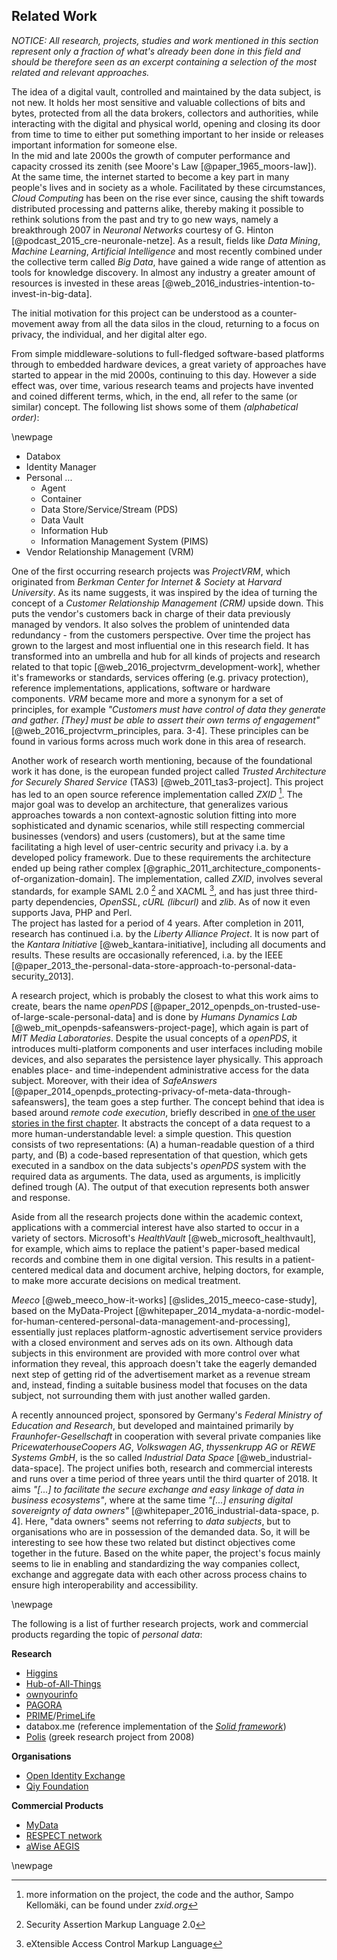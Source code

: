 ## Related Work



*NOTICE: All research, projects, studies and work mentioned in this section represent only a 
fraction of what's already been done in this field and should be therefore seen as an excerpt 
containing a selection of the most related and relevant approaches.* 



The idea of a digital vault, controlled and maintained by the data subject, is not new. It holds her 
most sensitive and valuable collections of bits and bytes, protected from all the data brokers, 
collectors and authorities, while interacting with the digital and physical world, opening and 
closing its door from time to time to either put something important to her inside or releases 
important information for someone else.  
In the mid and late 2000s the growth of computer performance and capacity crossed its zenith (see 
Moore's Law [@paper_1965_moors-law]). At the same time, the internet started to become a key part in 
many people's lives and in society as a whole. Facilitated by these circumstances, *Cloud Computing* 
has been on the rise ever since, causing the shift towards distributed processing and patterns 
alike, thereby making it possible to rethink solutions from the past and try to go new ways, namely 
a breakthrough 2007 in *Neuronal Networks* courtesy of G. Hinton 
[@podcast_2015_cre-neuronale-netze]. As a result, fields like *Data Mining*, *Machine Learning*, 
*Artificial Intelligence* and most recently combined under the collective term called *Big Data*, 
have gained a wide range of attention as tools for knowledge discovery. In almost any industry a 
greater amount of resources is invested in these areas 
[@web_2016_industries-intention-to-invest-in-big-data]. 

The initial motivation for this project can be understood as a counter-movement away from all the 
data silos in the cloud, returning to a focus on privacy, the individual, and her digital alter 
ego.

From simple middleware-solutions to full-fledged software-based platforms through to embedded
hardware devices, a great variety of approaches have started to appear in the mid 2000s, continuing 
to this day. However a side effect was, over time, various research teams and projects have invented 
and coined different terms, which, in the end, all refer to the same (or similar) concept. The 
following list shows some of them *(alphabetical order)*:

\newpage

+   Databox
+   Identity Manager
+   Personal ...
    -   Agent
    -   Container
    -   Data Store/Service/Stream (PDS)
    -   Data Vault
    -   Information Hub
    -   Information Management System (PIMS)
+   Vendor Relationship Management (VRM)

One of the first occurring research projects was *ProjectVRM*, which originated from *Berkman Center 
for Internet & Society* at *Harvard University*. As its name suggests, it was inspired by the idea 
of turning the concept of a *Customer Relationship Management (CRM)* upside down. This puts the 
vendor's customers back in charge of their data previously managed by vendors. It also solves the 
problem of unintended data redundancy - from the customers perspective. Over time the project has 
grown to the largest and most influential one in this research field. It has transformed into an 
umbrella and hub for all kinds of projects and research related to that topic 
[@web_2016_projectvrm_development-work], whether it's frameworks or standards, services offering 
(e.g. privacy protection), reference implementations, applications, software or hardware components. 
*VRM* became more and more a synonym for a set of principles, for example *"Customers must have 
control of data they generate and gather. [They] must be able to assert their own terms of 
engagement"* [@web_2016_projectvrm_principles, para. 3-4]. These principles can be found in various 
forms across much work done in this area of research.

Another work of research worth mentioning, because of the foundational work it has done, is the 
european funded project called *Trusted Architecture for Securely Shared Service* (TAS3)
[@web_2011_tas3-project]. This project has led to an open source reference implementation called 
*ZXID* [^more-infos_zxid]. The major goal was to develop an architecture, that generalizes various 
approaches towards a non context-agnostic solution fitting into more sophisticated and dynamic 
scenarios, while still respecting commercial businesses (vendors) and users (customers), but at the 
same time facilitating a high level of user-centric security and privacy i.a. by a developed policy 
framework. Due to these requirements the architecture ended up being rather complex 
[@graphic_2011_architecture_components-of-organization-domain]. The implementation, called *ZXID*, 
involves several standards, for example SAML 2.0 [^abbr_saml2] and XACML [^abbr_xacml], and has just 
three third-party dependencies, *OpenSSL*, *cURL (libcurl)* and *zlib*. As of now it even supports 
Java, PHP and Perl.  
The project has lasted for a period of 4 years. After completion in 2011, research has continued 
i.a. by the *Liberty Alliance Project*. It is now part of the *Kantara Initiative* 
[@web_kantara-initiative], including all documents and results. These results are occasionally 
referenced, i.a. by the IEEE [@paper_2013_the-personal-data-store-approach-to-personal-data-security_2013].

A research project, which is probably the closest to what this work aims to create, bears the name 
*openPDS* [@paper_2012_openpds_on-trusted-use-of-large-scale-personal-data] and is done by 
*Humans Dynamics Lab* [@web_mit_openpds-safeanswers-project-page], which again is part of 
*MIT Media Laboratories*. Despite the usual concepts of a *openPDS*, it introduces multi-platform
components and user interfaces including mobile devices, and also separates the persistence layer 
physically. This approach enables place- and time-independent administrative access for the data
subject. Moreover, with their idea of *SafeAnswers* 
[@paper_2014_openpds_protecting-privacy-of-meta-data-through-safeanswers], the team goes a step 
further. The concept behind that idea is based around *remote code execution*, briefly described in 
[one of the user stories in the first chapter](#header-applying-for-a-loan-and-checking-creditworthiness). 
It abstracts the concept of a data request to a more human-understandable level: a simple question.
This question consists of two representations: (A) a human-readable question of a third party, 
and (B) a code-based representation of that question, which gets executed in a sandbox on the data 
subjects's *openPDS* system with the required data as arguments. The data, used as arguments, is 
implicitly defined trough (A). The output of that execution represents both answer and response. 

Aside from all the research projects done within the academic context, applications with a 
commercial interest have also started to occur in a variety of sectors. Microsoft's *HealthVault*
[@web_microsoft_healthvault], for example, which aims to replace the patient's paper-based medical 
records and combine them in one digital version. This results in a patient-centered medical data and 
document archive, helping doctors, for example, to make more accurate decisions on medical
treatment.

*Meeco* [@web_meeco_how-it-works] [@slides_2015_meeco-case-study], based on the MyData-Project 
[@whitepaper_2014_mydata-a-nordic-model-for-human-centered-personal-data-management-and-processing], 
essentially just replaces platform-agnostic advertisement service providers with a closed 
environment and serves ads on its own. Although data subjects in this environment are provided with 
more control over what information they reveal, this approach doesn't take the eagerly demanded next 
step of getting rid of the advertisement market as a revenue stream and, instead, finding a suitable 
business model that focuses on the data subject, not surrounding them with just another walled 
garden.

A recently announced project, sponsored by Germany's *Federal Ministry of Education and Research*, 
but developed and maintained primarily by *Fraunhofer-Gesellschaft* in cooperation with several 
private companies like *PricewaterhouseCoopers AG*, *Volkswagen AG*, *thyssenkrupp AG* or 
*REWE Systems GmbH*, is the so called *Industrial Data Space* [@web_industrial-data-space]. 
The project unifies both, research and commercial interests and runs over a time period of three 
years until the third quarter of 2018. It aims *"[...] to facilitate the secure exchange and easy 
linkage of data in business ecosystems"*, where at the same time *"[...] ensuring digital 
sovereignty of data owners"* [@whitepaper_2016_industrial-data-space, p. 4]. Here, "data owners" 
seems not referring to *data subjects*, but to organisations who are in possession of the demanded 
data. So, it will be interesting to see how these two related but distinct objectives come together 
in the future. Based on the white paper, the project's focus mainly seems to lie in enabling and 
standardizing the way companies collect, exchange and aggregate data with each other across process 
chains to ensure high interoperability and accessibility.

\newpage

The following is a list of further research projects, work and commercial products regarding the 
topic of *personal data*:

__Research__

+   [Higgins](https://www.eclipse.org/higgins)
+   [Hub-of-All-Things](http://hubofallthings.com/what-is-the-hat)
+   [ownyourinfo](http://www.ownyourinfo.com)
+   [PAGORA](http://www.paoga.com)
+   [PRIME](https://www.prime-project.eu)/[PrimeLife](http://primelife.ercim.eu)
+   databox.me (reference implementation of the *[Solid framework](https://github.com/solid/solid)*)
+   [Polis](http://polis.ee.duth.gr/Polis) (greek research project from 2008)


__Organisations__

+   [Open Identity Exchange](http://openidentityexchange.org/resources/white-papers)
+   [Qiy Foundation](https://www.qiyfoundation.org/)


__Commercial Products__

+   [MyData ](https://mydatafi.wordpress.com)
+   [RESPECT network](https://www.respectnetwork.com)
+   [aWise AEGIS](http://www.ewise.com/aegis)


[^more-infos_zxid]: more information on the project, the code and the author, Sampo Kellomäki, can
    be found under *zxid.org*
    
[^abbr_saml2]: Security Assertion Markup Language 2.0

[^abbr_xacml]: eXtensible Access Control Markup Language

\newpage
